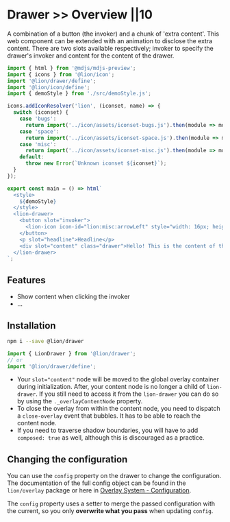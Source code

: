# Drawer >> Overview ||10

A combination of a button (the invoker) and a chunk of 'extra content'. This web component can be extended with an
animation to disclose the extra content. There are two slots available respectively; invoker to specify the
drawer's invoker and content for the content of the drawer.

```js script
import { html } from '@mdjs/mdjs-preview';
import { icons } from '@lion/icon';
import '@lion/drawer/define';
import '@lion/icon/define';
import { demoStyle } from './src/demoStyle.js';

icons.addIconResolver('lion', (iconset, name) => {
  switch (iconset) {
    case 'bugs':
      return import('../icon/assets/iconset-bugs.js').then(module => module[name]);
    case 'space':
      return import('../icon/assets/iconset-space.js').then(module => module[name]);
    case 'misc':
      return import('../icon/assets/iconset-misc.js').then(module => module[name]);
    default:
      throw new Error(`Unknown iconset ${iconset}`);
  }
});
```

```js preview-story
export const main = () => html`
  <style>
    ${demoStyle}
  </style>
  <lion-drawer>
    <button slot="invoker">
      <lion-icon icon-id="lion:misc:arrowLeft" style="width: 16px; height: 16px;"></lion-icon>
    </button>
    <p slot="headline">Headline</p>
    <div slot="content" class="drawer">Hello! This is the content of the drawer</div>
  </lion-drawer>
`;
```

## Features

- Show content when clicking the invoker
- ...

## Installation

```bash
npm i --save @lion/drawer
```

```js
import { LionDrawer } from '@lion/drawer';
// or
import '@lion/drawer/define';
```

- Your `slot="content"` node will be moved to the global overlay container during initialization.
  After, your content node is no longer a child of `lion-drawer`.
  If you still need to access it from the `lion-drawer` you can do so by using the `._overlayContentNode` property.
- To close the overlay from within the content node, you need to dispatch a `close-overlay` event that bubbles.
  It has to be able to reach the content node.
- If you need to traverse shadow boundaries, you will have to add `composed: true` as well, although this is discouraged as a practice.

## Changing the configuration

You can use the `config` property on the drawer to change the configuration.
The documentation of the full config object can be found in the `lion/overlay` package or here in [Overlay System - Configuration](../../fundamentals/systems/overlays/configuration.md).

The `config` property uses a setter to merge the passed configuration with the current, so you only **overwrite what you pass** when updating `config`.
